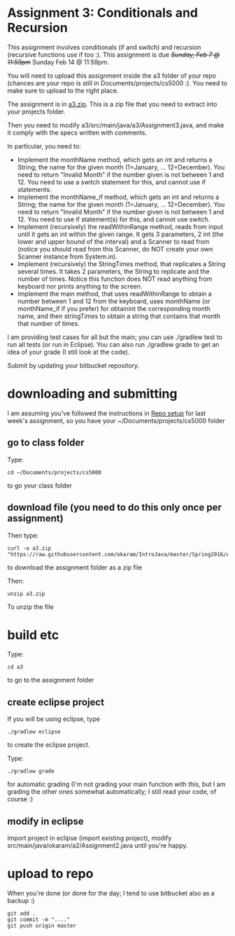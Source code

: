 Assignment 3: Conditionals and Recursion
===

This assignment involves conditionals (if and switch) and recursion (recursive functions use if too :). This assignment is due ~~*Sunday, Feb 7 @ 11:59pm*~~ Sunday Feb 14 @ 11:59pm.

You will need to upload this assignment inside the a3 folder of your repo (chances are your repo is still in Documents/projects/cs5000 :). You need to make sure to upload to the right place.

The assignment is in [a3.zip](https://github.com/okaram/IntroJava/raw/master/Spring2016/Assignments/a3.zip). This is a zip file that you need to extract into your projects folder. 

Then you need to modify a3/src/main/java/a3/Assignment3.java, and make it comply with the specs written with comments. 

In particular, you need to:
+ Implement the monthName method, which gets an int and returns a String; the name for the given month (1=January, ... 12=December). You need to return "Invalid Month" if the number given is not between 1 and 12. You need to use a switch statement for this, and cannot use if statements.
+ Implement the monthName_if method, which gets an int and returns a String; the name for the given month (1=January, ... 12=December). You need to return "Invalid Month" if the number given is not between 1 and 12. You need to use if statement(s) for this, and cannot use switch.
+ Implement (recursively) the readWithinRange method, reads from input until it gets an int within the given range. It gets 3 parameters, 2  int (the lower and upper bound of the interval) and a Scanner to read from (notice you should read from this Scanner, do NOT create your own Scanner instance from System.in).
+ Implement (recursively) the StringTimes method, that replicates a String several times. It takes 2 parameters, the String to replicate and the number of times. Notice this function does NOT read anything from keyboard nor prints anything to the screen.
+ Implement the main method, that uses readWithinRange to obtain a number between 1 and 12 from the keyboard, uses monthName (or monthName_if if you prefer) for obtainint the corresponding month name, and then stringTimes to obtain a string that contains that month that number of times.

I am providing test cases for all but the main; you can use ./gradlew test to run all tests (or run in Eclipse). You can also run ./gradlew grade to get an idea of your grade (I still look at the code).

Submit by updating your bitbucket repository.

# downloading and submitting

I am assuming you've followed the instructions in [Repo setup](../RepoSetup.md) for last week's assignment, so you have your ~/Documents/projects/cs5000 folder

## go to class folder
Type:
```
cd ~/Documents/projects/cs5000
```
to go your class folder

## download file (you need to do this only once per assignment)

Then type:
```
curl -o a3.zip "https://raw.githubusercontent.com/okaram/IntroJava/master/Spring2016/Assignments/a3.zip"
```
to download the assignment folder as a zip file

Then:
```
unzip a3.zip
```

To unzip the file

# build etc

Type:
```
cd a3
```
to go to the assignment folder 

## create eclipse project

If you will be using eclipse, type
```
./gradlew eclipse
```
to create the eclipse project.

Type:
```
./gradlew grade
```
for automatic grading (I'm not grading your main function with this, but I am grading the other ones somewhat automatically; I still read your code, of course :)

## modify in eclipse

Import project in eclipse (import existing project), modify src/main/java/okaram/a2/Assignment2.java until you're happy.

# upload to repo

When you're done (or done for the day; I tend to use bitbucket also as a backup :)

```
git add .
git commit -m "...."
git push origin master
```


